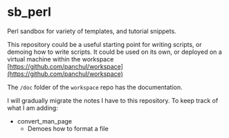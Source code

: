 # sb_perl

Perl sandbox for variety of templates, and tutorial snippets.

This repository could be a useful starting point for writing scripts, or demoing how to write scripts.
It could be used on its own, or deployed on a virtual machine within the workspace [https://github.com/panchul/workspace](https://github.com/panchul/workspace)

The ```/doc``` folder of the ```workspace``` repo has the documentation. 

I will gradually migrate the notes I have to this repository. To keep track of what I am adding:

+ convert_man_page
    - Demoes how to format a file
     
     

